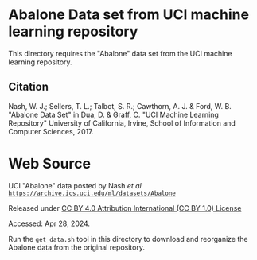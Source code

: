 
# Abalone Data set from UCI machine learning repository

This directory requires the "Abalone" data set from the UCI machine
learning repository.

## Citation

Nash, W. J.; Sellers, T. L.; Talbot, S. R.; Cawthorn, A. J. & Ford, W. B.
"Abalone Data Set"
in 
Dua, D. & Graff, C.
"UCI Machine Learning Repository"
University of California, Irvine, School of Information and Computer Sciences,
2017.

# Web Source

UCI "Abalone" data posted by Nash _et al_
[`https://archive.ics.uci.edu/ml/datasets/Abalone`](https://archive.ics.uci.edu/ml/datasets/Abalone)


Released under [CC BY 4.0 Attribution International (CC BY 1.0) License](https://creativecommons.org/licenses/by/4.0/legalcode)

Accessed: Apr 28, 2024.

Run the `get_data.sh` tool in this directory to download and reorganize
the Abalone data from the original repository.
